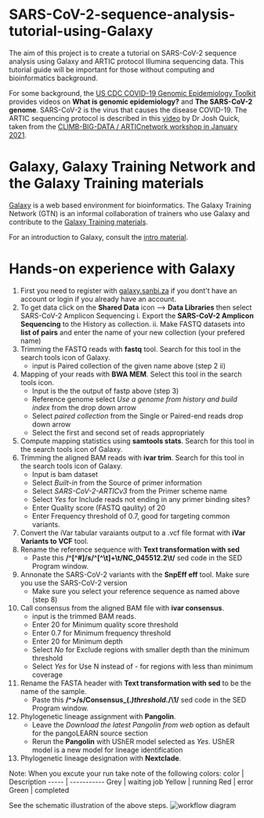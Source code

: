 # SARS-CoV-2-sequence-analysis-tutorial-using-Galaxy
The aim of this project is to create a tutorial on SARS-CoV-2 sequence analysis using Galaxy and ARTIC protocol Illumina sequencing data. 
This tutorial guide will be important for those without computing and bioinformatics background.

For some background, the [US CDC COVID-19 Genomic Epidemiology Toolkit](https://www.cdc.gov/amd/training/covid-19-gen-epi-toolkit.html) provides videos on **What is genomic epidemiology?** and **The SARS-CoV-2 genome**. SARS-CoV-2 is the virus that causes the disease COVID-19. The ARTIC sequencing protocol is described in this [video](https://www.youtube.com/watch?v=7733_Hs-VQo) by Dr Josh Quick, taken from the [CLIMB-BIG-DATA / ARTICnetwork workshop in January 2021](https://www.climb.ac.uk/artic-and-climb-big-data-joint-workshop/). 

# Galaxy, Galaxy Training Network and the Galaxy Training materials
[Galaxy](https://galaxyproject.org/) is a web based environment for bioinformatics. The Galaxy Training Network (GTN) is an informal collaboration of trainers who use Galaxy and contribute to the [Galaxy Training materials](https://training.galaxyproject.org/).

For an introduction to Galaxy, consult the [intro material](https://training.galaxyproject.org/training-material/topics/introduction/).

# Hands-on experience with Galaxy
1. First you need to register with [galaxy.sanbi.za](https://galaxy.sanbi.ac.za/) if you dont't have an account or login if you already have an account.
2. To get data click on the **Shared Data** icon --> **Data Libraries** then select SARS-CoV-2 Amplicon Sequencing
    i.  Export the **SARS-CoV-2 Amplicon Sequencing** to the History as collection.
    ii. Make FASTQ datasets into **list of pairs** and enter the name of your new collection (your prefered name)
3. Trimming the FASTQ reads with **fastq** tool. Search for this tool in the search tools icon of Galaxy.
    - input is Paired collection of the given name above (step 2 ii)
4. Mapping of your reads with **BWA MEM**. Select this tool in the search tools icon. 
    - Input is the the output of fastp above (step 3)
    - Reference genome select *Use a genome from history and build index* from the drop down arrow
    - Select *paired collection* from the Single or Paired-end reads drop down arrow
    - Select the first and second set of reads appropriately
5. Compute mapping statistics using **samtools stats**. Search for this tool in the search tools icon of Galaxy.
6. Trimming the aligned BAM reads with **ivar trim**. Search for this tool in the search tools icon of Galaxy.
    - Input is bam dataset
    - Select *Built-in* from the Source of primer information
    - Select *SARS-CoV-2-ARTICv3* from the Primer scheme name
    - Select *Yes* for Include reads not ending in any primer binding sites?
    - Enter Quality score (FASTQ qaulity) of 20
    - Enter Frequency threshold of 0.7, good for targeting common variants.
7.  Convert the iVar tabular varaiants output to a .vcf file format with **iVar Variants to VCF** tool.
8.  Rename the reference sequence with **Text transformation with sed**
    - Paste this **/^[^#]/s/^[^\t]+\t/NC_045512.2\t/** sed code in the SED Program window.
9.  Annonate the SARS-CoV-2 variants with the **SnpEff eff** tool. Make sure you use the SARS-CoV-2 version
    - Make sure you select your reference sequence as named above (step 8)
10. Call consensus from the aligned BAM file with **ivar consensus**.
    - input is the trimmed BAM reads.
    - Enter 20 for Minimum quality score threshold 
    - Enter 0.7 for Minimum frequency threshold
    - Enter 20 for Minimum depth 
    - Select *No* for Exclude regions with smaller depth than the minimum threshold
    - Select *Yes* for Use N instead of - for regions with less than minimum coverage
11. Rename the FASTA header with **Text transformation with sed** to be the name of the sample.
    - Paste this **/^>/s/Consensus_(.*)_threshold_.*/\1/** sed code in the SED Program window.
12. Phylogenetic lineage assignment with **Pangolin**.
    - Leave the *Download the latest Pangolin from web* option as default for the pangoLEARN source section
    - Rerun the **Pangolin** with UShER model selected as *Yes*. UShER model is a new model for lineage identification
13. Phylogenetic lineage designation with **Nextclade**. 

Note: When you excute your run take note of the following colors:
color | Description
----- | ----------- 
Grey | waiting job
Yellow | running 
Red | error
Green | completed 

See the schematic illustration of the above steps.
![workflow diagram](https://github.com/mudiboevans/SARS-CoV-2-sequence-analysis-tutorial-using-Galaxy/blob/main/image.png) 

<See the above flow diagram>

